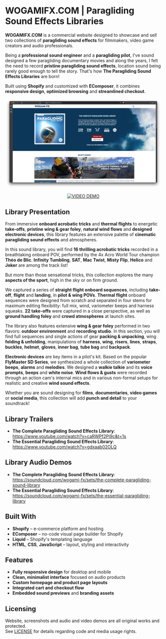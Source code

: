 # WOGAMIFX.COM | Paragliding Sound Effects Libraries

**WOGAMIFX.COM** is a commercial website designed to showcase and sell two collections of **paragliding sound effects** for filmmakers, video game creators and audio professionals.

Being a **professional sound engineer** and a **paragliding pilot**, I've sound designed a few paragliding documentary movies and along the years, I felt the need to record **pristine paragliding sound effects**, location sound being rarely good enough to tell the story. That's how **The Paragliding Sound Effects Libraries** are born!

Built using **Shopify** and customized with **EComposer**, it combines **responsive design**, **optimized browsing** and **streamlined checkout**.

<img src="https://github.com/tetrotibo/wogamifx/blob/main/screenshots/a_site_01.png?raw=true" style="max-width: 100%;" alt="Homepage Screenshot">

<p align="center">
  <a href="https://www.youtube.com/watch?v=gdxaab02OLQ">
    <img src="https://img.shields.io/badge/VIDEO%20DEMO-5c7fa3?style=for-the-badge&logo=youtube&logoColor=white" alt="VIDEO DEMO">
  </a>
</p>

## Library Presentation

From immersive **onboard acrobatic tricks** and **thermal flights** to energetic **take-offs**, **pristine wing & gear foley**, **natural wind flows** and **designed electronic devices**, this library features an extensive palette of **cinematic paragliding sound effects** and atmospheres.

In this sound library, you will find **16 thrilling acrobatic tricks** recorded in a breathtaking onboard POV, performed by the 4x Acro World Tour champion **Théo de Blic**. **Infinity Tumbling**, **SAT**, **Mac Twist**, **Misty Flip**, **Helico** and **Joker** are among the track list!

But more than those sensational tricks, this collection explores the many **aspects of the sport**, high in the sky or on firm ground.

We captured a series of **straight flight onboard sequences**, including **take-off**, **flight** and **landing**, in **pilot & wing POVs**. **Thermal flight** onboard sequences were designed from scratch and separated in four stems for maximum editing flexibility: full mix, wind, variometer beeps and harness squeaks. **22 take-offs** were captured in a close perspective, as well as **ground handling foley** and **crowd atmospheres** at launch sites.

The library also features extensive **wing & gear foley** performed in two flavors: **outdoor environment** and **recording studio**. In this section, you will find full sequences and single actions of gear **packing & unpacking**, wing **folding & unfolding**, manipulations of **harness**, **wing**, **risers**, **lines**, **straps**, **buckles**, **helmet**, **gloves**, **inner bag**, **tube bag** and **backpack**.

**Electronic devices** are key items in a pilot's kit. Based on the popular **FlyMaster SD Series**, we synthesized a whole collection of **variometer beeps**, **alarms** and **melodies**. We designed a **walkie talkie** and its **voice prompts**, **beeps** and **white noise**. **Wind flows & gusts** were recorded through an action cam's internal mics and in various non-formal setups for realistic and creative **wind sound effects**.

Whether you are sound designing for **films**, **documentaries**, **video games** or **social media**, this collection will add **punch and detail** to your soundtrack!

## Library Trailers
- **The Complete Paragliding Sound Effects Library**: https://www.youtube.com/watch?v=caRWPf2Pi9c&t=1s  
- **The Essential Paragliding Sound Effects Library**: https://www.youtube.com/watch?v=gdxaab02OLQ
  
## Library Audio Demos
- **The Complete Paragliding Sound Effects Library**: https://soundcloud.com/wogami-fx/sets/the-complete-paragliding-sound-library  
- **The Essential Paragliding Sound Effects Library**: https://soundcloud.com/wogami-fx/sets/the-essential-paragliding-library

## Built With

- **Shopify** – e-commerce platform and hosting  
- **EComposer** – no-code visual page builder for Shopify  
- **Liquid** – Shopify's templating language  
- **HTML**, **CSS**, **JavaScript** – layout, styling and interactivity

## Features

- **Fully responsive design** for desktop and mobile  
- **Clean, minimalist interface** focused on audio products  
- **Custom homepage and product page layouts**  
- **Integrated cart and checkout flow**  
- **Embedded sound previews** and **branding assets**

## Licensing
Website, screenshots and audio and video demos are all original works and protected.  
See [LICENSE](https://github.com/tetrotibo/wogamifx/blob/main/LICENSE.txt) for details regarding code and media usage rights.
